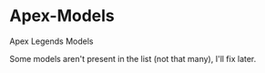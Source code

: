 # Apex-Models
Apex Legends Models

Some models aren't present in the list (not that many), I'll fix later.
